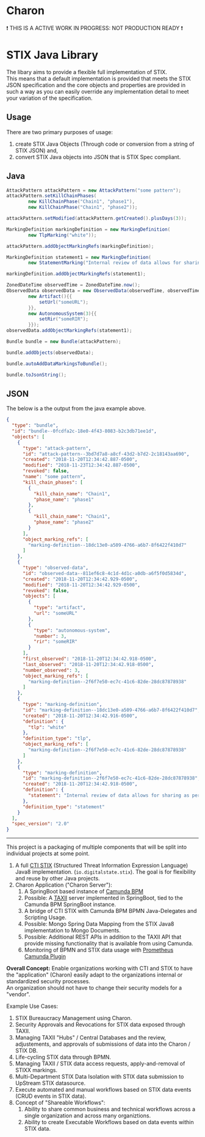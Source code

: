 # Charon

:exclamation: THIS IS A ACTIVE WORK IN PROGRESS: NOT PRODUCTION READY :exclamation:

# STIX Java Library

The libary aims to provide a flexible full implementation of STIX.  
This means that a default implementation is provided that meets the STIX JSON specification and the core objects 
and properties are provided in such a way as you can easily override any implementation detail to meet your 
variation of the specification.

## Usage

There are two primary purposes of usage: 
1. create STIX Java Objects (Through code or conversion from a string of STIX JSON) and,
2. convert STIX Java objects into JSON that is STIX Spec compliant.

## Java

```java
AttackPattern attackPattern = new AttackPattern("some pattern");
attackPattern.setKillChainPhases(
        new KillChainPhase("Chain1", "phase1"),
        new KillChainPhase("Chain1", "phase2"));

attackPattern.setModified(attackPattern.getCreated().plusDays(3));

MarkingDefinition markingDefinition = new MarkingDefinition(
        new TlpMarking("white"));

attackPattern.addObjectMarkingRefs(markingDefinition);

MarkingDefinition statement1 = new MarkingDefinition(
        new StatementMarking("Internal review of data allows for sharing as per ABC-009 Standard"));

markingDefinition.addObjectMarkingRefs(statement1);

ZonedDateTime observedTime = ZonedDateTime.now();
ObservedData observedData = new ObservedData(observedTime, observedTime, 3,
        new Artifact(){{
            setUrl("someURL");
        }},
        new AutonomousSystem(3){{
            setRir("someRIR");
        }});
observedData.addObjectMarkingRefs(statement1);

Bundle bundle = new Bundle(attackPattern);

bundle.addObjects(observedData);

bundle.autoAddDataMarkingsToBundle();

bundle.toJsonString();
```

## JSON

The below is a the output from the java example above.

```json
{
  "type": "bundle",
  "id": "bundle--0fcdfa2c-18e0-4f43-8083-b2c3db71ee1d",
  "objects": [
    {
      "type": "attack-pattern",
      "id": "attack-pattern--3bd7d7a8-a8cf-43d2-b7d2-2c18143aa690",
      "created": "2018-11-20T12:34:42.887-0500",
      "modified": "2018-11-23T12:34:42.887-0500",
      "revoked": false,
      "name": "some pattern",
      "kill_chain_phases": [
        {
          "kill_chain_name": "Chain1",
          "phase_name": "phase1"
        },
        {
          "kill_chain_name": "Chain1",
          "phase_name": "phase2"
        }
      ],
      "object_marking_refs": [
        "marking-definition--18dc13e0-a509-4766-a6b7-8f6422f410d7"
      ]
    },
    {
      "type": "observed-data",
      "id": "observed-data--811ef6c8-4c1d-4d1c-a0db-a6f5f0d5834d",
      "created": "2018-11-20T12:34:42.929-0500",
      "modified": "2018-11-20T12:34:42.929-0500",
      "revoked": false,
      "objects": [
        {
          "type": "artifact",
          "url": "someURL"
        },
        {
          "type": "autonomous-system",
          "number": 3,
          "rir": "someRIR"
        }
      ],
      "first_observed": "2018-11-20T12:34:42.918-0500",
      "last_observed": "2018-11-20T12:34:42.918-0500",
      "number_observed": 3,
      "object_marking_refs": [
        "marking-definition--2f6f7e50-ec7c-41c6-82de-28dc87878938"
      ]
    },
    {
      "type": "marking-definition",
      "id": "marking-definition--18dc13e0-a509-4766-a6b7-8f6422f410d7",
      "created": "2018-11-20T12:34:42.916-0500",
      "definition": {
        "tlp": "white"
      },
      "definition_type": "tlp",
      "object_marking_refs": [
        "marking-definition--2f6f7e50-ec7c-41c6-82de-28dc87878938"
      ]
    },
    {
      "type": "marking-definition",
      "id": "marking-definition--2f6f7e50-ec7c-41c6-82de-28dc87878938",
      "created": "2018-11-20T12:34:42.918-0500",
      "definition": {
        "statement": "Internal review of data allows for sharing as per ABC-009 Standard"
      },
      "definition_type": "statement"
    }
  ],
  "spec_version": "2.0"
}
```

-----

This project is a packaging of multiple components that will be split into individual projects at some point.

1. A full [CTI STIX](https://oasis-open.github.io/cti-documentation/) (Structured Threat Information Expression Language) Java8 implementation. (`io.digitalstate.stix`).  The goal is for flexibility and reuse by other Java projects.
1. Charon Application ("Charon Server"):
    1. A SpringBoot based instance of [Camunda BPM](https://docs.camunda.org/manual/7.9/)
    1. Possible: A [TAXII](https://oasis-open.github.io/cti-documentation/taxii/intro) server implemented in SpringBoot, tied to the Camunda BPM SpringBoot instance.
    1. A bridge of CTI STIX with Camunda BPM BPMN Java-Delegates and Scripting Usage.
    1. Possible: Mongo Spring Data Mapping from the STIX Java8 implementation to Mongo Documents.
    1. Possible: Additional REST APIs in addition to the TAXII API that provide missing functionality that is available from using Camunda.
    1. Monitoring of BPMN and STIX data usage with [Prometheus Camunda Plugin](https://github.com/StephenOTT/camunda-prometheus-process-engine-plugin) 
    

**Overall Concept:** Enable organizations working with CTI and STIX to have the "application" 
(Charon) easily adapt to the organizations internal or standardized security processes.  
An organization should not have to change their security models for a "vendor".

Example Use Cases:
1. STIX Bureaucracy Management using Charon.
1. Security Approvals and Revocations for STIX data exposed through TAXII.
1. Managing TAXII "Hubs" / Central Databases and the review, adjustements, and approvals of submissions of data into the Charon / STIX DB.
1. Life-cycling STIX data through BPMN.
1. Managing TAXII / STIX data access requests, apply-and-removal of STIXX markings.
1. Multi-Department STIX Data Isolation with STIX data submission to UpStream STIX datasource.
1. Execute automated and manual workflows based on STIX data events (CRUD events in STIX data). 
1. Concept of "Shareable Workflows":
    1. Ability to share common business and technical workflows across a single organization and across many organiztions.
    1. Ability to create Executable Workflows based on data events within STIX data.
    